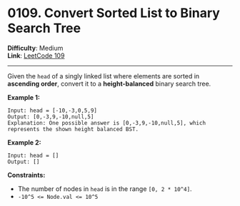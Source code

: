 # 0109. Convert Sorted List to Binary Search Tree

**Difficulty**: Medium  
**Link**: [LeetCode 109](https://leetcode.com/problems/convert-sorted-list-to-binary-search-tree/)

---

Given the `head` of a singly linked list where elements are sorted in **ascending order**, convert it to a **height-balanced** binary search tree.

**Example 1:**

    Input: head = [-10,-3,0,5,9]
    Output: [0,-3,9,-10,null,5]
    Explanation: One possible answer is [0,-3,9,-10,null,5], which represents the shown height balanced BST.

**Example 2:**

    Input: head = []
    Output: []

**Constraints:**

* The number of nodes in `head` is in the range `[0, 2 * 10^4]`.
* `-10^5 <= Node.val <= 10^5`
